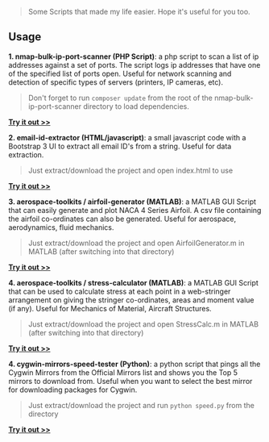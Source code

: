 > Some Scripts that made my life easier. Hope it's useful for you too.

## Usage ##

**1. nmap-bulk-ip-port-scanner (PHP Script)**: a php script to scan a list of ip addresses against a set of ports. The script logs ip addresses that have one of the specified list of ports open. Useful for network scanning and detection of specific types of servers (printers, IP cameras, etc). 

> Don't forget to run
> `composer update` from the root of the nmap-bulk-ip-port-scanner directory to load dependencies.

**[Try it out >>](https://github.com/niranjan94/supercharged-scripts/tree/master/nmap-bulk-ip-port-scanner)**

**2. email-id-extractor (HTML/javascript)**: a small javascript code with a Bootstrap 3 UI to extract all email ID's from a string. Useful for data extraction.

> Just extract/download the project and open index.html to use

**[Try it out >>](https://github.com/niranjan94/supercharged-scripts/tree/master/email-id-extractor)**

**3. aerospace-toolkits / airfoil-generator (MATLAB)**: a MATLAB GUI Script that can easily generate and plot NACA 4 Series Airfoil. A csv file containing the airfoil co-ordinates can also be generated. Useful for aerospace, aerodynamics, fluid mechanics.

> Just extract/download the project and open AirfoilGenerator.m in MATLAB (after switching into that directory)

**[Try it out >>](https://github.com/niranjan94/supercharged-scripts/tree/master/aerospace-toolkits/airfoil-generator)**

**4. aerospace-toolkits / stress-calculator (MATLAB)**: a MATLAB GUI Script that can be used to calculate stress at each point in a web-stringer arrangement on giving the stringer co-ordinates, areas and moment value (if any). Useful for Mechanics of Material, Aircraft Structures.

> Just extract/download the project and open StressCalc.m in MATLAB (after switching into that directory)

**[Try it out >>](https://github.com/niranjan94/supercharged-scripts/tree/master/aerospace-toolkits/stress-calculator)**

**4. cygwin-mirrors-speed-tester (Python)**: a python script that pings all the Cygwin Mirrors from the Official Mirrors list and shows you the Top 5 mirrors to download from. Useful when you want to select the best mirror for downloading packages for Cygwin.

> Just extract/download the project and run `python speed.py` from the directory

**[Try it out >>](https://github.com/niranjan94/supercharged-scripts/tree/master/cygwin-mirrors-speed-tester)**